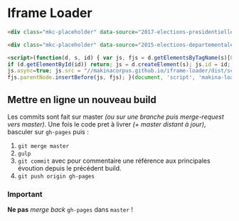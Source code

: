 # Iframe Loader


```html
<div class="mkc-placeholder" data-source="2017-elections-presidentielles" data-height="75"></div>

<div class="mkc-placeholder" data-source="2015-elections-departementales" data-height="50" data-dpt="31"></div>

<script>(function(d, s, id) { var js, fjs = d.getElementsByTagName(s)[0];
if (d.getElementById(id)) return; js = d.createElement(s); js.id = id;
js.async=true; js.src = "//makinacorpus.github.io/iframe-loader/dist/scripts/mkc.js";
fjs.parentNode.insertBefore(js, fjs); }(document, 'script', 'makina-loader'));</script>
```
## Mettre en ligne un nouveau build
Les commits sont fait sur master *(ou sur une branche puis merge-request vers master)*. Une fois le code pret à livrer *(+ master distant à jour)*, basculer sur `gh-pages` puis :
1. `git merge master`
2. `gulp`
3. `git commit` avec pour commentaire une référence aux principales évoution depuis le précédent build.
4. `git push origin gh-pages`

### Important
__Ne pas__ *merge back* `gh-pages` dans `master` !
